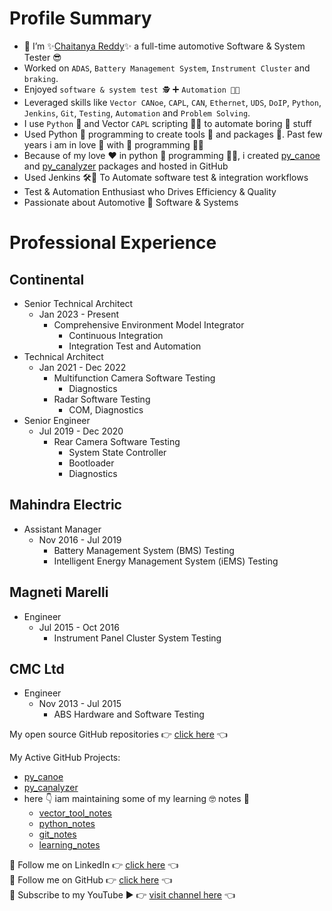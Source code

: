 # Profile Summary

- 👋 I’m ✨[Chaitanya Reddy](https://www.linkedin.com/in/chaitu-ycr/)✨ a full-time automotive Software & System Tester 😎
- Worked on `ADAS`, `Battery Management System`, `Instrument Cluster` and `braking`.
- Enjoyed `software & system test 🕵` ➕ `Automation 👨‍💻`
- Leveraged skills like `Vector CANoe`, `CAPL`, `CAN`, `Ethernet`, `UDS`, `DoIP`, `Python`, `Jenkins`, `Git`, `Testing`, `Automation` and `Problem Solving`.
- I use `Python` 🐍 and Vector `CAPL` scripting 👨‍💻 to automate boring 🥱 stuff
- Used Python 🐍 programming to create tools 🤖 and packages 🧰. Past few years i am in love 💞️ with 🐍 programming 👨‍💻
- Because of my love ❤️ in python 🐍 programming 👨‍💻, i created [py_canoe](https://github.com/chaitu-ycr/py_canoe) and [py_canalyzer](https://github.com/chaitu-ycr/py_canalyzer) packages and hosted in GitHub
- Used Jenkins 🛠️🚀 To Automate software test & integration workflows
- Test & Automation Enthusiast who Drives Efficiency & Quality
- Passionate about Automotive 🚗 Software & Systems

# Professional Experience

## Continental

- Senior Technical Architect
    - Jan 2023 - Present
        - Comprehensive Environment Model Integrator
            - Continuous Integration
            - Integration Test and Automation
- Technical Architect
    - Jan 2021 - Dec 2022
        - Multifunction Camera Software Testing
            - Diagnostics
        - Radar Software Testing
            - COM, Diagnostics
- Senior Engineer
    - Jul 2019 - Dec 2020
        - Rear Camera Software Testing
            - System State Controller
            - Bootloader
            - Diagnostics

## Mahindra Electric

- Assistant Manager
    - Nov 2016 - Jul 2019
        - Battery Management System (BMS) Testing
        - Intelligent Energy Management System (iEMS) Testing

## Magneti Marelli

- Engineer
    - Jul 2015 - Oct 2016
        - Instrument Panel Cluster System Testing

## CMC Ltd

- Engineer
    - Nov 2013 - Jul 2015
        - ABS Hardware and Software Testing


My open source GitHub repositories 👉 [click here](https://github.com/chaitu-ycr?tab=repositories) 👈

My Active GitHub Projects:

- [py_canoe](https://github.com/chaitu-ycr/py_canoe)
- [py_canalyzer](https://github.com/chaitu-ycr/py_canalyzer)
- here 👇 iam maintaining some of my learning 🤓 notes 📗
    - [vector_tool_notes](https://github.com/chaitu-ycr/vector_tool_notes)
    - [python_notes](https://github.com/chaitu-ycr/python_notes)
    - [git_notes](https://github.com/chaitu-ycr/git_notes)
    - [learning_notes](https://github.com/chaitu-ycr/learning_notes)

📣 Follow me on LinkedIn 👉 [click here](https://www.linkedin.com/in/chaitu-ycr/) 👈
<br>
📣 Follow me on GitHub 👉 [click here](https://github.com/chaitu-ycr) 👈
<br>
📣 Subscribe to my YouTube ▶️ 👉 [visit channel here](https://www.youtube.com/@chaitu-ycr) 👈
